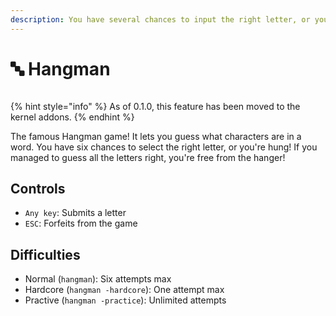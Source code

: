 ```yaml
---
description: You have several chances to input the right letter, or you're hung!
---
```


# 🔤 Hangman

<figure><img src="../../../../.gitbook/assets/Beta3-009-Hangman.png" alt=""><figcaption></figcaption></figure>

{% hint style="info" %}
As of 0.1.0, this feature has been moved to the kernel addons.
{% endhint %}

The famous Hangman game! It lets you guess what characters are in a word. You have six chances to select the right letter, or you're hung! If you managed to guess all the letters right, you're free from the hanger!

## Controls

* `Any key`: Submits a letter
* `ESC`: Forfeits from the game

## Difficulties

* Normal (`hangman`): Six attempts max
* Hardcore (`hangman -hardcore`): One attempt max
* Practive (`hangman -practice`): Unlimited attempts
